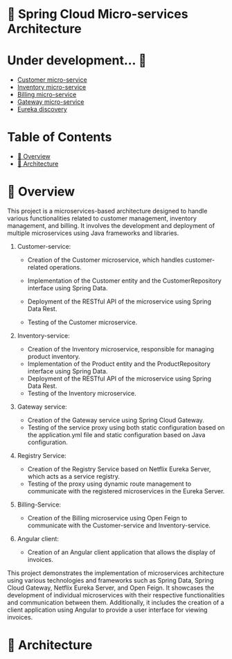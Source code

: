 # 🍃 Spring Cloud Micro-services Architecture 
# Under development... 🚀

- [Customer micro-service](https://github.com/Slimani-CE/customer-service)
- [Inventory micro-service](https://github.com/Slimani-CE/inventory-service)
- [Billing micro-service](https://github.com/Slimani-CE/billing-service)
- [Gateway micro-service](https://github.com/Slimani-CE/gateway-service)
- [Eureka discovery](https://github.com/Slimani-CE/eureka-discovery)

# Table of Contents
- [📖 Overview](#-overview)
- [📖 Architecture](#-architecture)
# 📖 Overview
This project is a microservices-based architecture designed to handle various functionalities related to customer management, inventory management, and billing. It involves the development and deployment of multiple microservices using Java frameworks and libraries.

1. Customer-service:

    * Creation of the Customer microservice, which handles customer-related operations.

    * Implementation of the Customer entity and the CustomerRepository interface using Spring Data.

    * Deployment of the RESTful API of the microservice using Spring Data Rest.

    * Testing of the Customer microservice. 

2. Inventory-service:

    * Creation of the Inventory microservice, responsible for managing product inventory.
    * Implementation of the Product entity and the ProductRepository interface using Spring Data.
    * Deployment of the RESTful API of the microservice using Spring Data Rest.
    * Testing of the Inventory microservice.

3. Gateway service:

    * Creation of the Gateway service using Spring Cloud Gateway.
    * Testing of the service proxy using both static configuration based on the application.yml file and static configuration based on Java configuration.

4. Registry Service:

    * Creation of the Registry Service based on Netflix Eureka Server, which acts as a service registry.
    * Testing of the proxy using dynamic route management to communicate with the registered microservices in the Eureka Server.
5. Billing-Service:

    * Creation of the Billing microservice using Open Feign to communicate with the Customer-service and Inventory-service.
6. Angular client:

    * Creation of an Angular client application that allows the display of invoices.
    
This project demonstrates the implementation of microservices architecture using various technologies and frameworks such as Spring Data, Spring Cloud Gateway, Netflix Eureka Server, and Open Feign. It showcases the development of individual microservices with their respective functionalities and communication between them. Additionally, it includes the creation of a client application using Angular to provide a user interface for viewing invoices.

# 📖 Architecture
